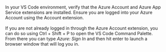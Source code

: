 In your VS Code environment, verify that the Azure Account and Azure App Service extensions are installed.  Ensure you are logged into your Azure Account using the Account extension.
<br />
<br />
If you are not already logged in through the Azure Account extension, you can do so using Ctrl + Shift + P to open the VS Code Command Palette.  From there you can type *Azure: Sign In* and then hit enter to launch a browser window that will log you in.